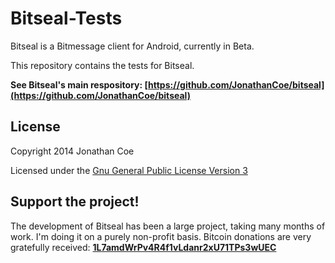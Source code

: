 Bitseal-Tests
=============

Bitseal is a Bitmessage client for Android, currently in Beta. 

This repository contains the tests for Bitseal.  

**See Bitseal's main respository: [https://github.com/JonathanCoe/bitseal](https://github.com/JonathanCoe/bitseal)**


License
---------------
Copyright 2014 Jonathan Coe

Licensed under the [Gnu General Public License Version 3](https://www.gnu.org/licenses/gpl-3.0.html)


Support the project!
---------------
The development of Bitseal has been a large project, taking many months of work. I'm doing it on a purely non-profit basis. Bitcoin donations are very gratefully received: 
[**1L7amdWrPv4R4f1vLdanr2xU71TPs3wUEC**](https://www.blocktrail.com/address/1L7amdWrPv4R4f1vLdanr2xU71TPs3wUEC)
